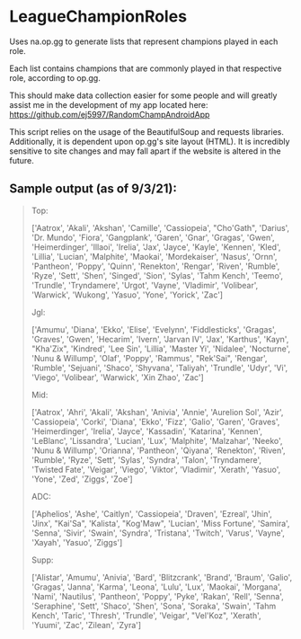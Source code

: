 # LeagueChampionRoles
Uses na.op.gg to generate lists that represent champions played in each role.

Each list contains champions that are commonly played in that respective role, according to op.gg.

This should make data collection easier for some people and will greatly assist me in the development of my app located here: https://github.com/ej5997/RandomChampAndroidApp

This script relies on the usage of the BeautifulSoup and requests libraries. Additionally, it is dependent upon op.gg's site layout (HTML). It is incredibly sensitive to site changes and may fall apart if the website is altered in the future.

## Sample output (as of 9/3/21):

> Top:
> 
> ['Aatrox', 'Akali', 'Akshan', 'Camille', 'Cassiopeia', "Cho'Gath", 'Darius', 'Dr. Mundo', 'Fiora', 'Gangplank', 'Garen', 'Gnar', 'Gragas', 'Gwen', 'Heimerdinger', 'Illaoi', 'Irelia', 'Jax', 'Jayce', 'Kayle', 'Kennen', 'Kled', 'Lillia', 'Lucian', 'Malphite', 'Maokai', 'Mordekaiser', 'Nasus', 'Ornn', 'Pantheon', 'Poppy', 'Quinn', 'Renekton', 'Rengar', 'Riven', 'Rumble', 'Ryze', 'Sett', 'Shen', 'Singed', 'Sion', 'Sylas', 'Tahm Kench', 'Teemo', 'Trundle', 'Tryndamere', 'Urgot', 'Vayne', 'Vladimir', 'Volibear', 'Warwick', 'Wukong', 'Yasuo', 'Yone', 'Yorick', 'Zac']
> 
> 
> 
> Jgl:
> 
> ['Amumu', 'Diana', 'Ekko', 'Elise', 'Evelynn', 'Fiddlesticks', 'Gragas', 'Graves', 'Gwen', 'Hecarim', 'Ivern', 'Jarvan IV', 'Jax', 'Karthus', 'Kayn', "Kha'Zix", 'Kindred', 'Lee Sin', 'Lillia', 'Master Yi', 'Nidalee', 'Nocturne', 'Nunu & Willump', 'Olaf', 'Poppy', 'Rammus', "Rek'Sai", 'Rengar', 'Rumble', 'Sejuani', 'Shaco', 'Shyvana', 'Taliyah', 'Trundle', 'Udyr', 'Vi', 'Viego', 'Volibear', 'Warwick', 'Xin Zhao', 'Zac']
> 
> 
> 
> Mid:
> 
> ['Aatrox', 'Ahri', 'Akali', 'Akshan', 'Anivia', 'Annie', 'Aurelion Sol', 'Azir', 'Cassiopeia', 'Corki', 'Diana', 'Ekko', 'Fizz', 'Galio', 'Garen', 'Graves', 'Heimerdinger', 'Irelia', 'Jayce', 'Kassadin', 'Katarina', 'Kennen', 'LeBlanc', 'Lissandra', 'Lucian', 'Lux', 'Malphite', 'Malzahar', 'Neeko', 'Nunu & Willump', 'Orianna', 'Pantheon', 'Qiyana', 'Renekton', 'Riven', 'Rumble', 'Ryze', 'Sett', 'Sylas', 'Syndra', 'Talon', 'Tryndamere', 'Twisted Fate', 'Veigar', 'Viego', 'Viktor', 'Vladimir', 'Xerath', 'Yasuo', 'Yone', 'Zed', 'Ziggs', 'Zoe']
> 
> 
> 
> ADC:
> 
> ['Aphelios', 'Ashe', 'Caitlyn', 'Cassiopeia', 'Draven', 'Ezreal', 'Jhin', 'Jinx', "Kai'Sa", 'Kalista', "Kog'Maw", 'Lucian', 'Miss Fortune', 'Samira', 'Senna', 'Sivir', 'Swain', 'Syndra', 'Tristana', 'Twitch', 'Varus', 'Vayne', 'Xayah', 'Yasuo', 'Ziggs']
> 
> 
> 
> Supp:
> 
> ['Alistar', 'Amumu', 'Anivia', 'Bard', 'Blitzcrank', 'Brand', 'Braum', 'Galio', 'Gragas', 'Janna', 'Karma', 'Leona', 'Lulu', 'Lux', 'Maokai', 'Morgana', 'Nami', 'Nautilus', 'Pantheon', 'Poppy', 'Pyke', 'Rakan', 'Rell', 'Senna', 'Seraphine', 'Sett', 'Shaco', 'Shen', 'Sona', 'Soraka', 'Swain', 'Tahm Kench', 'Taric', 'Thresh', 'Trundle', 'Veigar', "Vel'Koz", 'Xerath', 'Yuumi', 'Zac', 'Zilean', 'Zyra']

